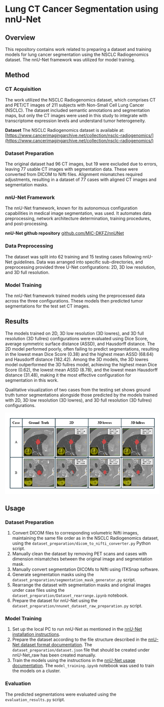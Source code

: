 # Lung CT Cancer Segmentation using nnU-Net

## Overview
This repository contains work related to preparing a dataset and training models for lung cancer segmentation using the NSCLC Radiogenomics dataset. The nnU-Net framework was utilized for model training.

## Method

### CT Acquisition
The work utilized the NSCLC Radiogenomics dataset, which comprises CT and PET/CT images of 211 subjects with Non-Small Cell Lung Cancer (NSCLC). The dataset included semantic annotations and segmentation maps, but only the CT images were used in this study to integrate with transcriptome expression levels and understand tumor heterogeneity.

****Dataset****
The NSCLC Radiogenomics dataset is available at: [https://www.cancerimagingarchive.net/collection/nsclc-radiogenomics/](https://www.cancerimagingarchive.net/collection/nsclc-radiogenomics/)

### Dataset Preparation
The original dataset had 96 CT images, but 19 were excluded due to errors, leaving 77 usable CT images with segmentation data. These were converted from DICOM to Nifti files. Alignment mismatches required adjustments, resulting in a dataset of 77 cases with aligned CT images and segmentation masks.

### nnU-Net Framework
The nnU-Net framework, known for its autonomous configuration capabilities in medical image segmentation, was used. It automates data preprocessing, network architecture determination, training procedures, and post-processing.

****nnU-Net github repository****
 [github.com/MIC-DKFZ/nnUNet](https://github.com/MIC-DKFZ/nnUNet)

### Data Preprocessing
The dataset was split into 62 training and 15 testing cases following nnU-Net guidelines. Data was arranged into specific sub-directories, and preprocessing provided three U-Net configurations: 2D, 3D low resolution, and 3D full resolution.

### Model Training
The nnU-Net framework trained models using the preprocessed data across the three configurations. These models then predicted tumor segmentations for the test set CT images.

## Results
The models trained on 2D, 3D low resolution (3D lowres), and 3D full resolution (3D fullres) configurations were evaluated using Dice Score, average symmetric surface distance (ASSD), and Hausdorff distance. The 2D model performed poorly, often failing to predict segmentations, resulting in the lowest mean Dice Score (0.38) and the highest mean ASSD (68.64) and Hausdorff distance (182.42). Among the 3D models, the 3D lowres model outperformed the 3D fullres model, achieving the highest mean Dice Score (0.62), the lowest mean ASSD (8.78), and the lowest mean Hausdorff distance (31.48), making it the most effective configuration for segmentation in this work.

Qualitative visualization of two cases from the testing set shows ground truth tumor segmentations alongside those predicted by the models trained with 2D, 3D low resolution (3D lowres), and 3D full resolution (3D fullres) configurations.

![Qualitative Visualization](images/results.PNG)

## Usage
### Dataset Preparation
1. Convert DICOM files to corresponding volumetric Nifti images, maintaining the same file order as in the NSCLC Radiogenomics dataset, using the `dataset_preparation/dicom_to_nifti_converter.py` Python script.
2. Manually clean the dataset by removing PET scans and cases with dimension mismatches between the original image and segmentation mask.
3. Manually convert segmentation DICOMs to Nifti using ITKSnap software.
4. Generate segmentation masks using the `dataset_preparation/segmentation_mask_generator.py` script.
5. Rearrange the dataset with segmentation masks and original images under case files using the `dataset_preparation/Dataset_rearrange.ipynb` notebook.
6. Prepare the dataset for nnU-Net using the `dataset_preparation/nnunet_dataset_raw_preparation.py` script.

### Model Training
1. Set up the local PC to run nnU-Net as mentioned in the [nnU-Net installation instructions](https://github.com/MIC-DKFZ/nnUNet/blob/master/documentation/installation_instructions.md).
2. Prepare the dataset according to the file structure described in the [nnU-Net dataset format documentation](https://github.com/MIC-DKFZ/nnUNet/blob/master/documentation/dataset_format.md). The `dataset_preparation/dataset.json` file that should be created under nnU-Net_raw has been created manually.
3. Train the models using the instructions in the [nnU-Net usage documentation](https://github.com/MIC-DKFZ/nnUNet/blob/master/documentation/how_to_use_nnunet.md). The `model_training.ipynb` notebook was used to train the models on a cluster.

### Evaluation
The predicted segmentations were evaluated using the `evaluation_results.py` script.
